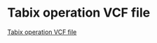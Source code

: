 # Tabix operation VCF file
[Tabix operation VCF file](https://aiwithcloud.com/2022/09/19/tabix_operation_vcf_file/)